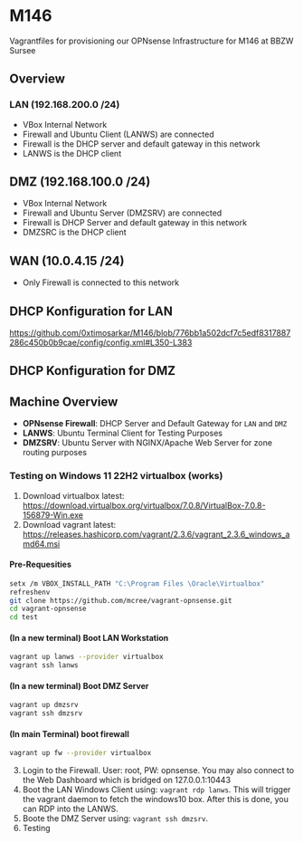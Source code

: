 # M146
Vagrantfiles for provisioning our OPNsense Infrastructure for M146 at BBZW Sursee

## Overview

### LAN (192.168.200.0 /24)

- VBox Internal Network
- Firewall and Ubuntu Client (LANWS) are connected
- Firewall is the DHCP server and default gateway in this network
- LANWS is the DHCP client

## DMZ (192.168.100.0 /24)

- VBox Internal Network
- Firewall and Ubuntu Server (DMZSRV) are connected
- Firewall is DHCP Server and default gateway in this network
- DMZSRC is the DHCP client

## WAN (10.0.4.15 /24)

- Only Firewall is connected to this network

## DHCP Konfiguration for LAN

https://github.com/0xtimosarkar/M146/blob/776bb1a502dcf7c5edf8317887286c450b0b9cae/config/config.xml#L350-L383

## DHCP Konfiguration for DMZ



## Machine Overview

- **OPNsense Firewall**: DHCP Server and Default Gateway for ```LAN``` and ```DMZ```
- **LANWS**: Ubuntu Terminal Client for Testing Purposes
- **DMZSRV**: Ubuntu Server with NGINX/Apache Web Server for zone routing purposes


### Testing on Windows 11 22H2 virtualbox (works)

1. Download virtualbox latest: https://download.virtualbox.org/virtualbox/7.0.8/VirtualBox-7.0.8-156879-Win.exe
2. Download vagrant latest: https://releases.hashicorp.com/vagrant/2.3.6/vagrant_2.3.6_windows_amd64.msi

#### Pre-Requesities

```bash
setx /m VBOX_INSTALL_PATH "C:\Program Files \Oracle\Virtualbox"
refreshenv
git clone https://github.com/mcree/vagrant-opnsense.git
cd vagrant-opnsense
cd test
```

#### (In a new terminal) Boot LAN Workstation

```bash
vagrant up lanws --provider virtualbox
vagrant ssh lanws
```


#### (In a new terminal) Boot DMZ Server

```bash
vagrant up dmzsrv
vagrant ssh dmzsrv
```

#### (In main Terminal) boot firewall

```bash
vagrant up fw --provider virtualbox
```

3. Login to the Firewall. User: root, PW: opnsense. You may also connect to the Web Dashboard which is bridged on 127.0.0.1:10443
4. Boot the LAN Windows Client using: ```vagrant rdp lanws```. This will trigger the vagrant daemon to fetch the windows10 box. After this is done, you can RDP into the LANWS.
5. Boote the DMZ Server using: ```vagrant ssh dmzsrv```.
6. Testing 

